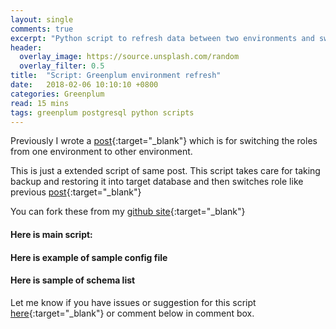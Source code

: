 ```yaml
---
layout: single
comments: true
excerpt: "Python script to refresh data between two environments and switch the roles"
header:
  overlay_image: https://source.unsplash.com/random
  overlay_filter: 0.5
title:  "Script: Greenplum environment refresh"
date:   2018-02-06 10:10:10 +0800
categories: Greenplum
read: 15 mins
tags: greenplum postgresql python scripts
---
```


Previously I wrote a [post](http://pgyogesh.com/greenplum/2017/12/14/environment_refresh.html){:target="_blank"} which is for switching the roles from one environment to other environment.

This is just a extended script of same post. This script takes care for taking backup and restoring it into target database and then switches role like previous [post](http://pgyogesh.com/greenplum/2017/12/14/environment_refresh.html){:target="_blank"}

You can fork these from my [github site](https://github.com/pgyogesh/greenplum-environment-refresh){:target="_blank"}

#### Here is main script:

<script src="https://gist.github.com/pgyogesh/aa6a5948c4ee0da597c4776b859ffd4a.js"></script>

#### Here is example of sample config file

<script src="https://gist.github.com/pgyogesh/f51d16ca06479a9633654a37316b89dd.js"></script>

#### Here is sample of schema list

<script src="https://gist.github.com/pgyogesh/d581b75bb3ec53e5881dddb785d86ec1.js"></script>

Let me know if you have issues or suggestion for this script [here](https://github.com/pgyogesh/greenplum-environment-refresh/issues/new){:target="_blank"} or comment below in comment box.
